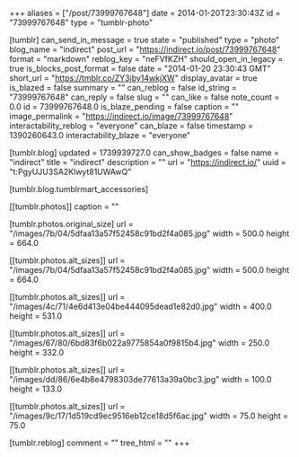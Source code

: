 +++
aliases = ["/post/73999767648"]
date = 2014-01-20T23:30:43Z
id = "73999767648"
type = "tumblr-photo"

[tumblr]
can_send_in_message = true
state = "published"
type = "photo"
blog_name = "indirect"
post_url = "https://indirect.io/post/73999767648"
format = "markdown"
reblog_key = "neFVfKZH"
should_open_in_legacy = true
is_blocks_post_format = false
date = "2014-01-20 23:30:43 GMT"
short_url = "https://tmblr.co/ZY3jby14wkjXW"
display_avatar = true
is_blazed = false
summary = ""
can_reblog = false
id_string = "73999767648"
can_reply = false
slug = ""
can_like = false
note_count = 0.0
id = 73999767648.0
is_blaze_pending = false
caption = ""
image_permalink = "https://indirect.io/image/73999767648"
interactability_reblog = "everyone"
can_blaze = false
timestamp = 1390260643.0
interactability_blaze = "everyone"

[tumblr.blog]
updated = 1739939727.0
can_show_badges = false
name = "indirect"
title = "indirect"
description = ""
url = "https://indirect.io/"
uuid = "t:PgyUJU3SA2Klwyt81UWAwQ"

[tumblr.blog.tumblrmart_accessories]

[[tumblr.photos]]
caption = ""

[tumblr.photos.original_size]
url = "/images/7b/04/5dfaa13a57f52458c91bd2f4a085.jpg"
width = 500.0
height = 664.0

[[tumblr.photos.alt_sizes]]
url = "/images/7b/04/5dfaa13a57f52458c91bd2f4a085.jpg"
width = 500.0
height = 664.0

[[tumblr.photos.alt_sizes]]
url = "/images/4c/71/4e6d413e04be444095dead1e82d0.jpg"
width = 400.0
height = 531.0

[[tumblr.photos.alt_sizes]]
url = "/images/67/80/6bd83f6b022a9775854a0f9815b4.jpg"
width = 250.0
height = 332.0

[[tumblr.photos.alt_sizes]]
url = "/images/dd/86/6e4b8e4798303de77613a39a0bc3.jpg"
width = 100.0
height = 133.0

[[tumblr.photos.alt_sizes]]
url = "/images/9c/17/1d519cd9ec9516eb12ce18d5f6ac.jpg"
width = 75.0
height = 75.0

[tumblr.reblog]
comment = ""
tree_html = ""
+++

